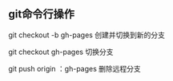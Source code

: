 ## git命令行操作 ##

git checkout -b gh-pages   创建并切换到新的分支

git checkout gh-pages      切换分支

git push origin ：gh-pages 删除远程分支